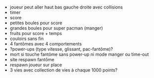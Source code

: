 - joueur peut aller haut bas gauche droite avec collisions
- timer
- score
- petites boules pour score
- grandes boules pour super pacman (manger)
- fruits pour score + temps
- couloirs sans fin
- 4 fantômes avec 4 comportements
- ?power-ups (type vitesse, glissant, pac-fantôme)?
- mort si touche fantôme sans power-up ni mode manger ou time-out
- site respawn fantôme
- respawn joueur sur place
- 3 vies avec collection de vies à chaque 1000 points?
